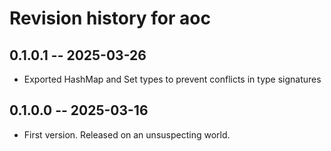 # Revision history for aoc

## 0.1.0.1 -- 2025-03-26

* Exported HashMap and Set types to prevent conflicts in type signatures

## 0.1.0.0 -- 2025-03-16

* First version. Released on an unsuspecting world.
